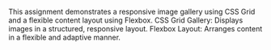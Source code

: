 This assignment demonstrates a responsive image gallery using CSS Grid and a flexible content layout using Flexbox.
CSS Grid Gallery: Displays images in a structured, responsive layout.
Flexbox Layout: Arranges content in a flexible and adaptive manner.
